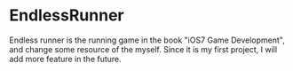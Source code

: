 EndlessRunner
=============

Endless runner is the running game in the book "iOS7 Game Development", and change some resource of the myself. Since it is my first project, I will add more feature in the future.
